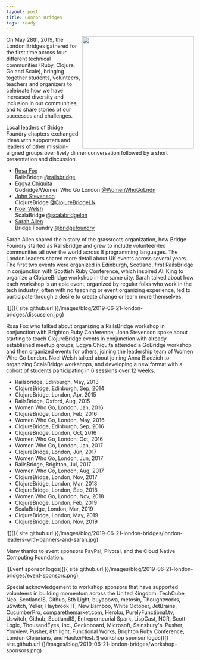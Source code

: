 ```yaml
---
layout: post
title: London Bridges
tags: ready
---
```


<img src="{{ site.github.url }}/images/blog/2019-06-21-london-bridges/london-bridges-paypal-pivotal-cncf.jpg" style="float:right; width:300px" />
On May 28th, 2019, the London Bridges gathered for the first time across
four different technical communities (Ruby, Clojure, Go and Scale), bringing
together students, volunteers, teachers and organizers to celebrate how we
have increased diversity and inclusion in our communities, and to share stories
of our successes and challenges.

Local leaders of Bridge Foundry chapters exchanged ideas with supporters and
leaders of other mission-aligned groups over lively dinner conversation followed
by a short presentation and discussion.

* [Rosa Fox](https://twitter.com/rosaemerald)<br/>RailsBridge [@railsbridge](https://twitter.com/railsbridge)
* [Eggya Chiquita](https://twitter.com/eggyac)<br/>GoBridge/Women Who Go London [@WomenWhoGoLndn
](https://twitter.com/WomenWhoGoLndn)
* [John Stevenson](https://twitter.com/jr0cket)<br/>ClojureBridge [@ClojureBridgeLN
](https://twitter.com/ClojureBridgeLN)
* [Noel Welsh](https://twitter.com/noelwelsh)<br/>ScalaBridge [@scalabridgelon](https://twitter.com/scalabridgelon)
* [Sarah Allen](https://twitter.com/ultrasaurus)<br/>Bridge Foundry [@bridgefoundry](https://twitter.com/bridgefoundry)

Sarah Allen shared the history of the grassroots organization, how Bridge
Foundry started as RailsBridge and grew to include volunteer-led communities all
over the world across 8 programming languages. The London leaders shared
more detail about UK events across several years. The first two events were
organized in Edinburgh, Scotland, first RailsBridge in conjunction with
Scottish Ruby Conference, which inspired Ali King to organize a ClojureBridge
workshop in the same city. Sarah talked about how each workshop is an epic
event, organized by regular folks who work in the tech industry, often with
no teaching or event organizing experience, led to participate through a desire
to create change or learn more themselves.
<!--more-->

![]({{ site.github.url }}/images/blog/2019-06-21-london-bridges/discussion.jpg)

Rosa Fox who talked about organizing a RailsBridge workshop in conjunction with
Brighton Ruby Conference; John Stevenson spoke about starting to teach
ClojureBridge events in conjunction with already established meetup groups;
Eggya Chiquita attended a GoBridge workshop and then organized events for
others, joining the leadership team of Women Who Go London. Noel Welsh
talked about joining Anna Bladzich to organizing ScalaBridge workshops, and
developing a new format with a cohort of students participating in 6 sessions
over 12 weeks.

* Railsbridge, Edinburgh, May, 2013
* ClojureBridge, Edinburgh, Sep, 2014
* ClojureBridge, London, Apr, 2015
* RailsBridge, Oxford, Aug, 2015
* Women Who Go, London, Jan, 2016
* ClojureBridge, London, Feb, 2016
* Women Who Go, London, May, 2016
* ClojureBridge, Edinburgh, Sep, 2016
* ClojureBridge, London, Oct, 2016
* Women Who Go, London, Oct, 2016
* Women Who Go, London, Jan, 2017
* ClojureBridge, London, Jun, 2017
* Women Who Go, London, Jun, 2017
* RailsBridge, Brighton, Jul, 2017
* Women Who Go, London, Aug, 2017
* ClojureBridge, London, Nov, 2017
* ClojureBridge, London, Mar, 2018
* ClojureBridge, London, Sep, 2018
* Women Who Go, London, Nov, 2018
* ClojureBridge, London, Feb, 2019
* ScalaBridge, London, Mar, 2019
* ClojureBridge, London, May, 2019
* ClojureBridge, London, Nov, 2019

![]({{ site.github.url }}/images/blog/2019-06-21-london-bridges/london-leaders-with-banners-and-sarah.jpg)

Many thanks to event sponsors PayPal, Pivotal, and the Cloud Native Computing
Foundation.

![Event sponsor logos]({{ site.github.url }}/images/blog/2019-06-21-london-bridges/event-sponsors.png)

Special acknowledgement to workshop sponsors that have supported volunteers
in building momentum across the United Kingdom: TechCube, Neo, ScotlandIS, Github, 8th Light, buyapowa, metosin, Thoughtworks, uSwitch, Yeller, Haybrook IT, New Bamboo, White October, JetBrains, CucumberPro, comparethemarket.com, Heroku, PurelyFunctional.tv, Uswitch, Github, ScotlandIS, Entreperneurial Spark, LispCast, NCR, Scott Logic, ThousandEyes, Inc., Geckoboard, Microsoft, Sainsbury's, Pusher, Youview, Pusher, 8th light, Functional Works, Brighton Ruby Conference, London Clojurians, and HackerNest.
![workshop sponsor logos]({{ site.github.url }}/images/blog/2019-06-21-london-bridges/workshop-sponsors.png)



